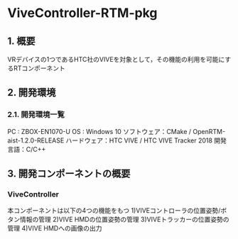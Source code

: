 # ViveController-RTM-pkg

## 1. 概要
VRデバイスの1つであるHTC社のVIVEを対象として，その機能の利用を可能にするRTコンポーネント

## 2. 開発環境
### 2.1. 開発環境一覧
PC : ZBOX-EN1070-U
OS : Windows 10
ソフトウェア：CMake / OpenRTM-aist-1.2.0-RELEASE
ハードウェア：HTC VIVE / HTC VIVE Tracker 2018
開発言語：C/C++


## 3. 開発コンポーネントの概要
### ViveController
本コンポーネントは以下の4つの機能をもつ
1)VIVEコントローラの位置姿勢/ボタン情報の管理
2)VIVE HMDの位置姿勢の管理
3)VIVEトラッカーの位置姿勢の管理
4)VIVE HMDへの画像の出力
